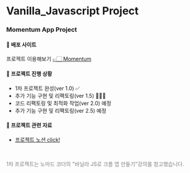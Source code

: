 # Vanilla_Javascript Project

### Momentum App Project

#### 📌 배포 사이트

<p>프로젝트 이용해보기 <a href="https://hansebin.github.io/VanillaJavascript-Project-Momentum/" target="_blank">👉🏻 Momentum</a></p>

#### 📆 프로젝트 진행 상황

- 1차 프로젝트 완성(ver 1.0) ✅
- 추가 기능 구현 및 리팩토링(ver 1.5) 🏃🏻‍♀️
- 코드 리팩토링 및 최적화 작업(ver 2.0) 예정
- 추가 기능 구현 및 리팩토링(ver 2.5) 예정

#### 📂 프로젝트 관련 자료

- <a href="https://loud-guan-d19.notion.site/Javascript-Project-Momentum-7a92eff4841340a49c6dc341935b6501?pvs=4" target="_blank">프로젝트 노션 click!</a>

</br>

<div>
  <p style="color: gray;">1차 프로젝트는 노마드 코더의 "바닐라 JS로 크롬 앱 만들기"강의를  참고했습니다.</p>
</div>
